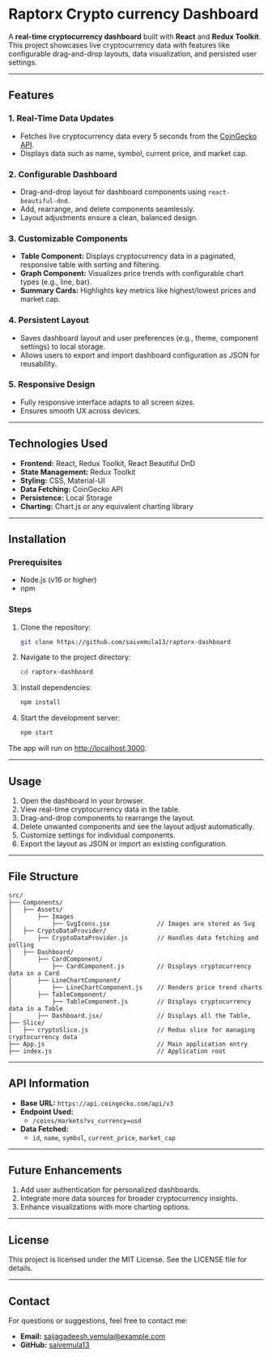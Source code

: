 
# Raptorx Crypto currency Dashboard

A **real-time cryptocurrency dashboard** built with **React** and **Redux Toolkit**. This project showcases live cryptocurrency data with features like configurable drag-and-drop layouts, data visualization, and persisted user settings.

---

## **Features**

### 1. **Real-Time Data Updates**
- Fetches live cryptocurrency data every 5 seconds from the [CoinGecko API](https://api.coingecko.com/api/v3/coins/markets?vs_currency=usd).
- Displays data such as name, symbol, current price, and market cap.

### 2. **Configurable Dashboard**
- Drag-and-drop layout for dashboard components using `react-beautiful-dnd`.
- Add, rearrange, and delete components seamlessly.
- Layout adjustments ensure a clean, balanced design.

### 3. **Customizable Components**
- **Table Component:** Displays cryptocurrency data in a paginated, responsive table with sorting and filtering.
- **Graph Component:** Visualizes price trends with configurable chart types (e.g., line, bar).
- **Summary Cards:** Highlights key metrics like highest/lowest prices and market cap.

### 4. **Persistent Layout**
- Saves dashboard layout and user preferences (e.g., theme, component settings) to local storage.
- Allows users to export and import dashboard configuration as JSON for reusability.

### 5. **Responsive Design**
- Fully responsive interface adapts to all screen sizes.
- Ensures smooth UX across devices.

---

## **Technologies Used**

- **Frontend:** React, Redux Toolkit, React Beautiful DnD
- **State Management:** Redux Toolkit
- **Styling:** CSS, Material-UI
- **Data Fetching:** CoinGecko API
- **Persistence:** Local Storage
- **Charting:** Chart.js or any equivalent charting library

---

## **Installation**

### Prerequisites
- Node.js (v16 or higher)
- npm 

### Steps
1. Clone the repository:
   ```bash
   git clone https://github.com/saivemula13/raptorx-dashboard
   ```
2. Navigate to the project directory:
   ```bash
   cd raptorx-dashboard
   ```
3. Install dependencies:
   ```bash
   npm install
   ```
4. Start the development server:
   ```bash
   npm start
   ```

The app will run on [http://localhost:3000](http://localhost:3000).

---

## **Usage**

1. Open the dashboard in your browser.
2. View real-time cryptocurrency data in the table.
3. Drag-and-drop components to rearrange the layout.
4. Delete unwanted components and see the layout adjust automatically.
5. Customize settings for individual components.
6. Export the layout as JSON or import an existing configuration.

---

## **File Structure**

```plaintext
src/
├── Components/
│   ├── Assets/         
│       ├── Images          
│           ├── SvgIcons.jsx             // Images are stored as Svg
│   ├── CryptoDataProvider/ 
│       ├── CryptoDataProvider.js        // Handles data fetching and polling
│   ├── Dashboard/    
│       ├── CardComponent/        
│           ├── CardComponent.js         // Displays cryptocurrency data in a Card
│       ├── LineChartComponent/        
│           ├── LineChartComponent.js    // Renders price trend charts
│       ├── TableComponent/        
│           ├── TableComponent.js        // Displays cryptocurrency data in a Table
│       ├── Dashboard.jsx/               // Displays all the Table, 
├── Slice/
│   ├── cryptoSlice.js                   // Redux slice for managing cryptocurrency data
├── App.js                               // Main application entry
├── index.js                             // Application root
```

---

## **API Information**

- **Base URL:** `https://api.coingecko.com/api/v3`
- **Endpoint Used:**
  - `/coins/markets?vs_currency=usd`
- **Data Fetched:**
  - `id`, `name`, `symbol`, `current_price`, `market_cap`

---

## **Future Enhancements**

1. Add user authentication for personalized dashboards.
2. Integrate more data sources for broader cryptocurrency insights.
3. Enhance visualizations with more charting options.

---

## **License**

This project is licensed under the MIT License. See the LICENSE file for details.

---

## **Contact**

For questions or suggestions, feel free to contact me:

- **Email:** [saijagadeesh.vemula@example.com](mailto:saijagadeesh.vemula@example.com)
- **GitHub:** [saivemula13](https://github.com/saivemula13)
